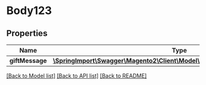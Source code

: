 # Body123

## Properties
Name | Type | Description | Notes
------------ | ------------- | ------------- | -------------
**giftMessage** | [**\SpringImport\Swagger\Magento2\Client\Model\GiftMessageDataMessageInterface**](GiftMessageDataMessageInterface.md) |  | 

[[Back to Model list]](../README.md#documentation-for-models) [[Back to API list]](../README.md#documentation-for-api-endpoints) [[Back to README]](../README.md)


